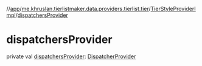 //[app](../../../index.md)/[me.khruslan.tierlistmaker.data.providers.tierlist.tier](../index.md)/[TierStyleProviderImpl](index.md)/[dispatchersProvider](dispatchers-provider.md)

# dispatchersProvider

private val [dispatchersProvider](dispatchers-provider.md): [DispatcherProvider](../../me.khruslan.tierlistmaker.data.providers.dispatchers/-dispatcher-provider/index.md)
